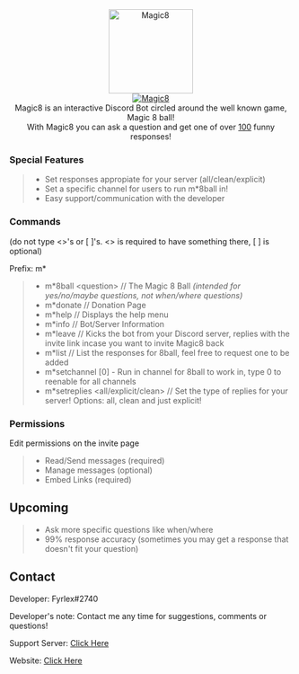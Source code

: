<div align="center">
<img src="https://i.imgur.com/5zAi5QU.png" width="150" height="150" alt="Magic8" class="center">
<br>
<a href="https://top.gg/bot/484148705507934208" >
  <img src="https://top.gg/api/widget/484148705507934208.svg?usernamecolor=9a00ff&topcolor=1F1F1F" alt="Magic8" />
</a><br>
</div>


<div align="center">
  Magic8 is an interactive Discord Bot circled around the well known game, Magic 8 ball!<br>
  With Magic8 you can ask a question and get one of over <u>100</u> funny responses!
</div>

### Special Features
> - Set responses appropiate for your server (all/clean/explicit) 
> - Set a specific channel for users to run m\*8ball in!
> - Easy support/communication with the developer


### Commands 
<p>(do not type <>'s or [ ]'s. <> is required to have something there, [ ] is optional)</p>
<p>Prefix: m*</p>

> - m\*8ball \<question\> // The Magic 8 Ball *(intended for yes/no/maybe questions, not when/where questions)*
> - m\*donate // Donation Page
> - m\*help // Displays the help menu
> - m\*info // Bot/Server Information
> - m\*leave // Kicks the bot from your Discord server, replies with the invite link incase you want to invite Magic8 back
> - m\*list // List the responses for 8ball, feel free to request one to be added
> - m\*setchannel [0] - Run in channel for 8ball to work in, type 0 to reenable for all channels
> - m\*setreplies <all/explicit/clean> // Set the type of replies for your server! Options: all, clean and just explicit!


### Permissions
<p>Edit permissions on the invite page</p>

> - Read/Send messages (required)
> - Manage messages (optional)
> - Embed Links (required)


## Upcoming
> - Ask more specific questions like when/where
> - 99% response accuracy (sometimes you may get a response that doesn't fit your question)


## Contact
Developer: Fyrlex#2740

Developer's note: Contact me any time for suggestions, comments or questions!

Support Server: [Click Here](https://dicsord.gg/MYKfu5Q)

Website: [Click Here](https://magic8-bot.glitch.me/)
